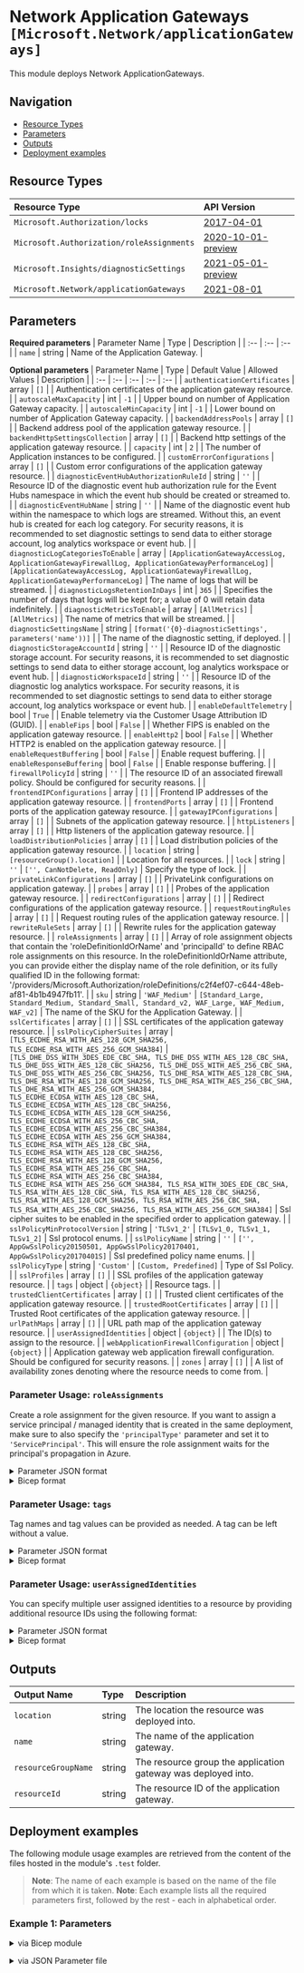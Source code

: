 # Network Application Gateways `[Microsoft.Network/applicationGateways]`

This module deploys Network ApplicationGateways.

## Navigation

- [Resource Types](#Resource-Types)
- [Parameters](#Parameters)
- [Outputs](#Outputs)
- [Deployment examples](#Deployment-examples)

## Resource Types

| Resource Type | API Version |
| :-- | :-- |
| `Microsoft.Authorization/locks` | [2017-04-01](https://docs.microsoft.com/en-us/azure/templates/Microsoft.Authorization/2017-04-01/locks) |
| `Microsoft.Authorization/roleAssignments` | [2020-10-01-preview](https://docs.microsoft.com/en-us/azure/templates/Microsoft.Authorization/2020-10-01-preview/roleAssignments) |
| `Microsoft.Insights/diagnosticSettings` | [2021-05-01-preview](https://docs.microsoft.com/en-us/azure/templates/Microsoft.Insights/2021-05-01-preview/diagnosticSettings) |
| `Microsoft.Network/applicationGateways` | [2021-08-01](https://docs.microsoft.com/en-us/azure/templates/Microsoft.Network/2021-08-01/applicationGateways) |

## Parameters

**Required parameters**
| Parameter Name | Type | Description |
| :-- | :-- | :-- |
| `name` | string | Name of the Application Gateway. |

**Optional parameters**
| Parameter Name | Type | Default Value | Allowed Values | Description |
| :-- | :-- | :-- | :-- | :-- |
| `authenticationCertificates` | array | `[]` |  | Authentication certificates of the application gateway resource. |
| `autoscaleMaxCapacity` | int | `-1` |  | Upper bound on number of Application Gateway capacity. |
| `autoscaleMinCapacity` | int | `-1` |  | Lower bound on number of Application Gateway capacity. |
| `backendAddressPools` | array | `[]` |  | Backend address pool of the application gateway resource. |
| `backendHttpSettingsCollection` | array | `[]` |  | Backend http settings of the application gateway resource. |
| `capacity` | int | `2` |  | The number of Application instances to be configured. |
| `customErrorConfigurations` | array | `[]` |  | Custom error configurations of the application gateway resource. |
| `diagnosticEventHubAuthorizationRuleId` | string | `''` |  | Resource ID of the diagnostic event hub authorization rule for the Event Hubs namespace in which the event hub should be created or streamed to. |
| `diagnosticEventHubName` | string | `''` |  | Name of the diagnostic event hub within the namespace to which logs are streamed. Without this, an event hub is created for each log category. For security reasons, it is recommended to set diagnostic settings to send data to either storage account, log analytics workspace or event hub. |
| `diagnosticLogCategoriesToEnable` | array | `[ApplicationGatewayAccessLog, ApplicationGatewayFirewallLog, ApplicationGatewayPerformanceLog]` | `[ApplicationGatewayAccessLog, ApplicationGatewayFirewallLog, ApplicationGatewayPerformanceLog]` | The name of logs that will be streamed. |
| `diagnosticLogsRetentionInDays` | int | `365` |  | Specifies the number of days that logs will be kept for; a value of 0 will retain data indefinitely. |
| `diagnosticMetricsToEnable` | array | `[AllMetrics]` | `[AllMetrics]` | The name of metrics that will be streamed. |
| `diagnosticSettingsName` | string | `[format('{0}-diagnosticSettings', parameters('name'))]` |  | The name of the diagnostic setting, if deployed. |
| `diagnosticStorageAccountId` | string | `''` |  | Resource ID of the diagnostic storage account. For security reasons, it is recommended to set diagnostic settings to send data to either storage account, log analytics workspace or event hub. |
| `diagnosticWorkspaceId` | string | `''` |  | Resource ID of the diagnostic log analytics workspace. For security reasons, it is recommended to set diagnostic settings to send data to either storage account, log analytics workspace or event hub. |
| `enableDefaultTelemetry` | bool | `True` |  | Enable telemetry via the Customer Usage Attribution ID (GUID). |
| `enableFips` | bool | `False` |  | Whether FIPS is enabled on the application gateway resource. |
| `enableHttp2` | bool | `False` |  | Whether HTTP2 is enabled on the application gateway resource. |
| `enableRequestBuffering` | bool | `False` |  | Enable request buffering. |
| `enableResponseBuffering` | bool | `False` |  | Enable response buffering. |
| `firewallPolicyId` | string | `''` |  | The resource ID of an associated firewall policy. Should be configured for security reasons. |
| `frontendIPConfigurations` | array | `[]` |  | Frontend IP addresses of the application gateway resource. |
| `frontendPorts` | array | `[]` |  | Frontend ports of the application gateway resource. |
| `gatewayIPConfigurations` | array | `[]` |  | Subnets of the application gateway resource. |
| `httpListeners` | array | `[]` |  | Http listeners of the application gateway resource. |
| `loadDistributionPolicies` | array | `[]` |  | Load distribution policies of the application gateway resource. |
| `location` | string | `[resourceGroup().location]` |  | Location for all resources. |
| `lock` | string | `''` | `['', CanNotDelete, ReadOnly]` | Specify the type of lock. |
| `privateLinkConfigurations` | array | `[]` |  | PrivateLink configurations on application gateway. |
| `probes` | array | `[]` |  | Probes of the application gateway resource. |
| `redirectConfigurations` | array | `[]` |  | Redirect configurations of the application gateway resource. |
| `requestRoutingRules` | array | `[]` |  | Request routing rules of the application gateway resource. |
| `rewriteRuleSets` | array | `[]` |  | Rewrite rules for the application gateway resource. |
| `roleAssignments` | array | `[]` |  | Array of role assignment objects that contain the 'roleDefinitionIdOrName' and 'principalId' to define RBAC role assignments on this resource. In the roleDefinitionIdOrName attribute, you can provide either the display name of the role definition, or its fully qualified ID in the following format: '/providers/Microsoft.Authorization/roleDefinitions/c2f4ef07-c644-48eb-af81-4b1b4947fb11'. |
| `sku` | string | `'WAF_Medium'` | `[Standard_Large, Standard_Medium, Standard_Small, Standard_v2, WAF_Large, WAF_Medium, WAF_v2]` | The name of the SKU for the Application Gateway. |
| `sslCertificates` | array | `[]` |  | SSL certificates of the application gateway resource. |
| `sslPolicyCipherSuites` | array | `[TLS_ECDHE_RSA_WITH_AES_128_GCM_SHA256, TLS_ECDHE_RSA_WITH_AES_256_GCM_SHA384]` | `[TLS_DHE_DSS_WITH_3DES_EDE_CBC_SHA, TLS_DHE_DSS_WITH_AES_128_CBC_SHA, TLS_DHE_DSS_WITH_AES_128_CBC_SHA256, TLS_DHE_DSS_WITH_AES_256_CBC_SHA, TLS_DHE_DSS_WITH_AES_256_CBC_SHA256, TLS_DHE_RSA_WITH_AES_128_CBC_SHA, TLS_DHE_RSA_WITH_AES_128_GCM_SHA256, TLS_DHE_RSA_WITH_AES_256_CBC_SHA, TLS_DHE_RSA_WITH_AES_256_GCM_SHA384, TLS_ECDHE_ECDSA_WITH_AES_128_CBC_SHA, TLS_ECDHE_ECDSA_WITH_AES_128_CBC_SHA256, TLS_ECDHE_ECDSA_WITH_AES_128_GCM_SHA256, TLS_ECDHE_ECDSA_WITH_AES_256_CBC_SHA, TLS_ECDHE_ECDSA_WITH_AES_256_CBC_SHA384, TLS_ECDHE_ECDSA_WITH_AES_256_GCM_SHA384, TLS_ECDHE_RSA_WITH_AES_128_CBC_SHA, TLS_ECDHE_RSA_WITH_AES_128_CBC_SHA256, TLS_ECDHE_RSA_WITH_AES_128_GCM_SHA256, TLS_ECDHE_RSA_WITH_AES_256_CBC_SHA, TLS_ECDHE_RSA_WITH_AES_256_CBC_SHA384, TLS_ECDHE_RSA_WITH_AES_256_GCM_SHA384, TLS_RSA_WITH_3DES_EDE_CBC_SHA, TLS_RSA_WITH_AES_128_CBC_SHA, TLS_RSA_WITH_AES_128_CBC_SHA256, TLS_RSA_WITH_AES_128_GCM_SHA256, TLS_RSA_WITH_AES_256_CBC_SHA, TLS_RSA_WITH_AES_256_CBC_SHA256, TLS_RSA_WITH_AES_256_GCM_SHA384]` | Ssl cipher suites to be enabled in the specified order to application gateway. |
| `sslPolicyMinProtocolVersion` | string | `'TLSv1_2'` | `[TLSv1_0, TLSv1_1, TLSv1_2]` | Ssl protocol enums. |
| `sslPolicyName` | string | `''` | `['', AppGwSslPolicy20150501, AppGwSslPolicy20170401, AppGwSslPolicy20170401S]` | Ssl predefined policy name enums. |
| `sslPolicyType` | string | `'Custom'` | `[Custom, Predefined]` | Type of Ssl Policy. |
| `sslProfiles` | array | `[]` |  | SSL profiles of the application gateway resource. |
| `tags` | object | `{object}` |  | Resource tags. |
| `trustedClientCertificates` | array | `[]` |  | Trusted client certificates of the application gateway resource. |
| `trustedRootCertificates` | array | `[]` |  | Trusted Root certificates of the application gateway resource. |
| `urlPathMaps` | array | `[]` |  | URL path map of the application gateway resource. |
| `userAssignedIdentities` | object | `{object}` |  | The ID(s) to assign to the resource. |
| `webApplicationFirewallConfiguration` | object | `{object}` |  | Application gateway web application firewall configuration. Should be configured for security reasons. |
| `zones` | array | `[]` |  | A list of availability zones denoting where the resource needs to come from. |


### Parameter Usage: `roleAssignments`

Create a role assignment for the given resource. If you want to assign a service principal / managed identity that is created in the same deployment, make sure to also specify the `'principalType'` parameter and set it to `'ServicePrincipal'`. This will ensure the role assignment waits for the principal's propagation in Azure.

<details>

<summary>Parameter JSON format</summary>

```json
"roleAssignments": {
    "value": [
        {
            "roleDefinitionIdOrName": "Reader",
            "description": "Reader Role Assignment",
            "principalIds": [
                "12345678-1234-1234-1234-123456789012", // object 1
                "78945612-1234-1234-1234-123456789012" // object 2
            ]
        },
        {
            "roleDefinitionIdOrName": "/providers/Microsoft.Authorization/roleDefinitions/c2f4ef07-c644-48eb-af81-4b1b4947fb11",
            "principalIds": [
                "12345678-1234-1234-1234-123456789012" // object 1
            ],
            "principalType": "ServicePrincipal"
        }
    ]
}
```

</details>

<details>

<summary>Bicep format</summary>

```bicep
roleAssignments: [
    {
        roleDefinitionIdOrName: 'Reader'
        description: 'Reader Role Assignment'
        principalIds: [
            '12345678-1234-1234-1234-123456789012' // object 1
            '78945612-1234-1234-1234-123456789012' // object 2
        ]
    }
    {
        roleDefinitionIdOrName: '/providers/Microsoft.Authorization/roleDefinitions/c2f4ef07-c644-48eb-af81-4b1b4947fb11'
        principalIds: [
            '12345678-1234-1234-1234-123456789012' // object 1
        ]
        principalType: 'ServicePrincipal'
    }
]
```

</details>
<p>

### Parameter Usage: `tags`

Tag names and tag values can be provided as needed. A tag can be left without a value.

<details>

<summary>Parameter JSON format</summary>

```json
"tags": {
    "value": {
        "Environment": "Non-Prod",
        "Contact": "test.user@testcompany.com",
        "PurchaseOrder": "1234",
        "CostCenter": "7890",
        "ServiceName": "DeploymentValidation",
        "Role": "DeploymentValidation"
    }
}
```

</details>

<details>

<summary>Bicep format</summary>

```bicep
tags: {
    Environment: 'Non-Prod'
    Contact: 'test.user@testcompany.com'
    PurchaseOrder: '1234'
    CostCenter: '7890'
    ServiceName: 'DeploymentValidation'
    Role: 'DeploymentValidation'
}
```

</details>
<p>

### Parameter Usage: `userAssignedIdentities`

You can specify multiple user assigned identities to a resource by providing additional resource IDs using the following format:

<details>

<summary>Parameter JSON format</summary>

```json
"userAssignedIdentities": {
    "value": {
        "/subscriptions/12345678-1234-1234-1234-123456789012/resourcegroups/validation-rg/providers/Microsoft.ManagedIdentity/userAssignedIdentities/adp-sxx-az-msi-x-001": {},
        "/subscriptions/12345678-1234-1234-1234-123456789012/resourcegroups/validation-rg/providers/Microsoft.ManagedIdentity/userAssignedIdentities/adp-sxx-az-msi-x-002": {}
    }
}
```

</details>

<details>

<summary>Bicep format</summary>

```bicep
userAssignedIdentities: {
    '/subscriptions/12345678-1234-1234-1234-123456789012/resourcegroups/validation-rg/providers/Microsoft.ManagedIdentity/userAssignedIdentities/adp-sxx-az-msi-x-001': {}
    '/subscriptions/12345678-1234-1234-1234-123456789012/resourcegroups/validation-rg/providers/Microsoft.ManagedIdentity/userAssignedIdentities/adp-sxx-az-msi-x-002': {}
}
```

</details>
<p>

## Outputs

| Output Name | Type | Description |
| :-- | :-- | :-- |
| `location` | string | The location the resource was deployed into. |
| `name` | string | The name of the application gateway. |
| `resourceGroupName` | string | The resource group the application gateway was deployed into. |
| `resourceId` | string | The resource ID of the application gateway. |

## Deployment examples

The following module usage examples are retrieved from the content of the files hosted in the module's `.test` folder.
   >**Note**: The name of each example is based on the name of the file from which it is taken.
   >**Note**: Each example lists all the required parameters first, followed by the rest - each in alphabetical order.

<h3>Example 1: Parameters</h3>

<details>

<summary>via Bicep module</summary>

```bicep
module applicationGateways './Microsoft.Network/applicationGateways/az.net.application.gateway.bicep' = {
  name: '${uniqueString(deployment().name)}-applicationGateways'
  params: {
    // Required parameters
    name: '<<namePrefix>>-az-apgw-x-001'
    // Non-required parameters
    backendAddressPools: [
      {
        name: 'appServiceBackendPool'
        properties: {
          backendAddresses: [
            {
              fqdn: 'aghapp.azurewebsites.net'
            }
          ]
        }
      }
      {
        name: 'privateVmBackendPool'
        properties: {
          backendAddresses: [
            {
              ipAddress: '10.0.0.4'
            }
          ]
        }
      }
    ]
    backendHttpSettingsCollection: [
      {
        name: 'appServiceBackendHttpsSetting'
        properties: {
          cookieBasedAffinity: 'Disabled'
          pickHostNameFromBackendAddress: true
          port: 443
          protocol: 'Https'
          requestTimeout: 30
        }
      }
      {
        name: 'privateVmHttpSetting'
        properties: {
          cookieBasedAffinity: 'Disabled'
          pickHostNameFromBackendAddress: false
          port: 80
          probe: {
            id: '/subscriptions/<<subscriptionId>>/resourceGroups/validation-rg/providers/Microsoft.Network/applicationGateways/<<namePrefix>>-az-apgw-x-001/probes/privateVmHttpSettingProbe'
          }
          protocol: 'Http'
          requestTimeout: 30
        }
      }
    ]
    diagnosticEventHubAuthorizationRuleId: '/subscriptions/<<subscriptionId>>/resourceGroups/validation-rg/providers/Microsoft.EventHub/namespaces/adp-<<namePrefix>>-az-evhns-x-001/AuthorizationRules/RootManageSharedAccessKey'
    diagnosticEventHubName: 'adp-<<namePrefix>>-az-evh-x-001'
    diagnosticLogsRetentionInDays: 7
    diagnosticStorageAccountId: '/subscriptions/<<subscriptionId>>/resourceGroups/validation-rg/providers/Microsoft.Storage/storageAccounts/adp<<namePrefix>>azsax001'
    diagnosticWorkspaceId: '/subscriptions/<<subscriptionId>>/resourcegroups/validation-rg/providers/microsoft.operationalinsights/workspaces/adp-<<namePrefix>>-az-law-x-001'
    enableHttp2: true
    frontendIPConfigurations: [
      {
        name: 'private'
        properties: {
          privateIPAddress: '10.0.8.6'
          privateIPAllocationMethod: 'Static'
          subnet: {
            id: '/subscriptions/<<subscriptionId>>/resourceGroups/validation-rg/providers/Microsoft.Network/virtualNetworks/adp-<<namePrefix>>-az-vnet-x-001/subnets/<<namePrefix>>-az-subnet-x-007'
          }
        }
      }
      {
        name: 'public'
        properties: {
          privateIPAllocationMethod: 'Dynamic'
          publicIPAddress: {
            id: '/subscriptions/<<subscriptionId>>/resourceGroups/validation-rg/providers/Microsoft.Network/publicIPAddresses/adp-<<namePrefix>>-az-pip-x-apgw'
          }
        }
      }
    ]
    frontendPorts: [
      {
        name: 'port443'
        properties: {
          port: 443
        }
      }
      {
        name: 'port4433'
        properties: {
          port: 4433
        }
      }
      {
        name: 'port80'
        properties: {
          port: 80
        }
      }
      {
        name: 'port8080'
        properties: {
          port: 8080
        }
      }
    ]
    gatewayIPConfigurations: [
      {
        name: 'apw-ip-configuration'
        properties: {
          subnet: {
            id: '/subscriptions/<<subscriptionId>>/resourceGroups/validation-rg/providers/Microsoft.Network/virtualNetworks/adp-<<namePrefix>>-az-vnet-x-001/subnets/<<namePrefix>>-az-subnet-x-007'
          }
        }
      }
    ]
    httpListeners: [
      {
        name: 'public443'
        properties: {
          frontendIPConfiguration: {
            id: '/subscriptions/<<subscriptionId>>/resourceGroups/validation-rg/providers/Microsoft.Network/applicationGateways/<<namePrefix>>-az-apgw-x-001/frontendIPConfigurations/public'
          }
          frontendPort: {
            id: '/subscriptions/<<subscriptionId>>/resourceGroups/validation-rg/providers/Microsoft.Network/applicationGateways/<<namePrefix>>-az-apgw-x-001/frontendPorts/port443'
          }
          hostNames: []
          protocol: 'https'
          requireServerNameIndication: false
          sslCertificate: {
            id: '/subscriptions/<<subscriptionId>>/resourceGroups/validation-rg/providers/Microsoft.Network/applicationGateways/<<namePrefix>>-az-apgw-x-001/sslCertificates/<<namePrefix>>-az-apgw-x-001-ssl-certificate'
          }
        }
      }
      {
        name: 'private4433'
        properties: {
          frontendIPConfiguration: {
            id: '/subscriptions/<<subscriptionId>>/resourceGroups/validation-rg/providers/Microsoft.Network/applicationGateways/<<namePrefix>>-az-apgw-x-001/frontendIPConfigurations/private'
          }
          frontendPort: {
            id: '/subscriptions/<<subscriptionId>>/resourceGroups/validation-rg/providers/Microsoft.Network/applicationGateways/<<namePrefix>>-az-apgw-x-001/frontendPorts/port4433'
          }
          hostNames: []
          protocol: 'https'
          requireServerNameIndication: false
          sslCertificate: {
            id: '/subscriptions/<<subscriptionId>>/resourceGroups/validation-rg/providers/Microsoft.Network/applicationGateways/<<namePrefix>>-az-apgw-x-001/sslCertificates/<<namePrefix>>-az-apgw-x-001-ssl-certificate'
          }
        }
      }
      {
        name: 'httpRedirect80'
        properties: {
          frontendIPConfiguration: {
            id: '/subscriptions/<<subscriptionId>>/resourceGroups/validation-rg/providers/Microsoft.Network/applicationGateways/<<namePrefix>>-az-apgw-x-001/frontendIPConfigurations/public'
          }
          frontendPort: {
            id: '/subscriptions/<<subscriptionId>>/resourceGroups/validation-rg/providers/Microsoft.Network/applicationGateways/<<namePrefix>>-az-apgw-x-001/frontendPorts/port80'
          }
          hostNames: []
          protocol: 'Http'
          requireServerNameIndication: false
        }
      }
      {
        name: 'httpRedirect8080'
        properties: {
          frontendIPConfiguration: {
            id: '/subscriptions/<<subscriptionId>>/resourceGroups/validation-rg/providers/Microsoft.Network/applicationGateways/<<namePrefix>>-az-apgw-x-001/frontendIPConfigurations/private'
          }
          frontendPort: {
            id: '/subscriptions/<<subscriptionId>>/resourceGroups/validation-rg/providers/Microsoft.Network/applicationGateways/<<namePrefix>>-az-apgw-x-001/frontendPorts/port8080'
          }
          hostNames: []
          protocol: 'Http'
          requireServerNameIndication: false
        }
      }
    ]
    lock: 'CanNotDelete'
    probes: [
      {
        name: 'privateVmHttpSettingProbe'
        properties: {
          host: '10.0.0.4'
          interval: 60
          match: {
            statusCodes: [
              '200'
              '401'
            ]
          }
          minServers: 3
          path: '/'
          pickHostNameFromBackendHttpSettings: false
          protocol: 'Http'
          timeout: 15
          unhealthyThreshold: 5
        }
      }
    ]
    redirectConfigurations: [
      {
        name: 'httpRedirect80'
        properties: {
          includePath: true
          includeQueryString: true
          redirectType: 'Permanent'
          requestRoutingRules: [
            {
              id: '/subscriptions/<<subscriptionId>>/resourceGroups/validation-rg/providers/Microsoft.Network/applicationGateways/<<namePrefix>>-az-apgw-x-001/requestRoutingRules/httpRedirect80-public443'
            }
          ]
          targetListener: {
            id: '/subscriptions/<<subscriptionId>>/resourceGroups/validation-rg/providers/Microsoft.Network/applicationGateways/<<namePrefix>>-az-apgw-x-001/httpListeners/public443'
          }
        }
      }
      {
        name: 'httpRedirect8080'
        properties: {
          includePath: true
          includeQueryString: true
          redirectType: 'Permanent'
          requestRoutingRules: [
            {
              id: '/subscriptions/<<subscriptionId>>/resourceGroups/validation-rg/providers/Microsoft.Network/applicationGateways/<<namePrefix>>-az-apgw-x-001/requestRoutingRules/httpRedirect8080-private4433'
            }
          ]
          targetListener: {
            id: '/subscriptions/<<subscriptionId>>/resourceGroups/validation-rg/providers/Microsoft.Network/applicationGateways/<<namePrefix>>-az-apgw-x-001/httpListeners/private4433'
          }
        }
      }
    ]
    requestRoutingRules: [
      {
        name: 'public443-appServiceBackendHttpsSetting-appServiceBackendHttpsSetting'
        properties: {
          backendAddressPool: {
            id: '/subscriptions/<<subscriptionId>>/resourceGroups/validation-rg/providers/Microsoft.Network/applicationGateways/<<namePrefix>>-az-apgw-x-001/backendAddressPools/appServiceBackendPool'
          }
          backendHttpSettings: {
            id: '/subscriptions/<<subscriptionId>>/resourceGroups/validation-rg/providers/Microsoft.Network/applicationGateways/<<namePrefix>>-az-apgw-x-001/backendHttpSettingsCollection/appServiceBackendHttpsSetting'
          }
          httpListener: {
            id: '/subscriptions/<<subscriptionId>>/resourceGroups/validation-rg/providers/Microsoft.Network/applicationGateways/<<namePrefix>>-az-apgw-x-001/httpListeners/public443'
          }
          priority: 200
          ruleType: 'Basic'
        }
      }
      {
        name: 'private4433-privateVmHttpSetting-privateVmHttpSetting'
        properties: {
          backendAddressPool: {
            id: '/subscriptions/<<subscriptionId>>/resourceGroups/validation-rg/providers/Microsoft.Network/applicationGateways/<<namePrefix>>-az-apgw-x-001/backendAddressPools/privateVmBackendPool'
          }
          backendHttpSettings: {
            id: '/subscriptions/<<subscriptionId>>/resourceGroups/validation-rg/providers/Microsoft.Network/applicationGateways/<<namePrefix>>-az-apgw-x-001/backendHttpSettingsCollection/privateVmHttpSetting'
          }
          httpListener: {
            id: '/subscriptions/<<subscriptionId>>/resourceGroups/validation-rg/providers/Microsoft.Network/applicationGateways/<<namePrefix>>-az-apgw-x-001/httpListeners/private4433'
          }
          priority: 250
          ruleType: 'Basic'
        }
      }
      {
        name: 'httpRedirect80-public443'
        properties: {
          httpListener: {
            id: '/subscriptions/<<subscriptionId>>/resourceGroups/validation-rg/providers/Microsoft.Network/applicationGateways/<<namePrefix>>-az-apgw-x-001/httpListeners/httpRedirect80'
          }
          priority: 300
          redirectConfiguration: {
            id: '/subscriptions/<<subscriptionId>>/resourceGroups/validation-rg/providers/Microsoft.Network/applicationGateways/<<namePrefix>>-az-apgw-x-001/redirectConfigurations/httpRedirect80'
          }
          ruleType: 'Basic'
        }
      }
      {
        name: 'httpRedirect8080-private4433'
        properties: {
          httpListener: {
            id: '/subscriptions/<<subscriptionId>>/resourceGroups/validation-rg/providers/Microsoft.Network/applicationGateways/<<namePrefix>>-az-apgw-x-001/httpListeners/httpRedirect8080'
          }
          priority: 350
          redirectConfiguration: {
            id: '/subscriptions/<<subscriptionId>>/resourceGroups/validation-rg/providers/Microsoft.Network/applicationGateways/<<namePrefix>>-az-apgw-x-001/redirectConfigurations/httpRedirect8080'
          }
          ruleType: 'Basic'
        }
      }
    ]
    roleAssignments: [
      {
        principalIds: [
          '<<deploymentSpId>>'
        ]
        roleDefinitionIdOrName: 'Reader'
      }
    ]
    sku: 'WAF_v2'
    sslCertificates: [
      {
        name: '<<namePrefix>>-az-apgw-x-001-ssl-certificate'
        properties: {
          keyVaultSecretId: 'https://adp-<<namePrefix>>-az-kv-x-001.vault.azure.net/secrets/applicationGatewaySslCertificate'
        }
      }
    ]
    userAssignedIdentities: {
      '/subscriptions/<<subscriptionId>>/resourcegroups/validation-rg/providers/Microsoft.ManagedIdentity/userAssignedIdentities/adp-<<namePrefix>>-az-msi-x-001': {}
    }
    webApplicationFirewallConfiguration: {
      disabledRuleGroups: []
      enabled: true
      fileUploadLimitInMb: 100
      firewallMode: 'Detection'
      maxRequestBodySizeInKb: 128
      requestBodyCheck: true
      ruleSetType: 'OWASP'
      ruleSetVersion: '3.0'
    }
  }
}
```

</details>
<p>

<details>

<summary>via JSON Parameter file</summary>

```json
{
  "$schema": "https://schema.management.azure.com/schemas/2019-04-01/deploymentParameters.json#",
  "contentVersion": "1.0.0.0",
  "parameters": {
    // Required parameters
    "name": {
      "value": "<<namePrefix>>-az-apgw-x-001"
    },
    // Non-required parameters
    "backendAddressPools": {
      "value": [
        {
          "name": "appServiceBackendPool",
          "properties": {
            "backendAddresses": [
              {
                "fqdn": "aghapp.azurewebsites.net"
              }
            ]
          }
        },
        {
          "name": "privateVmBackendPool",
          "properties": {
            "backendAddresses": [
              {
                "ipAddress": "10.0.0.4"
              }
            ]
          }
        }
      ]
    },
    "backendHttpSettingsCollection": {
      "value": [
        {
          "name": "appServiceBackendHttpsSetting",
          "properties": {
            "cookieBasedAffinity": "Disabled",
            "pickHostNameFromBackendAddress": true,
            "port": 443,
            "protocol": "Https",
            "requestTimeout": 30
          }
        },
        {
          "name": "privateVmHttpSetting",
          "properties": {
            "cookieBasedAffinity": "Disabled",
            "pickHostNameFromBackendAddress": false,
            "port": 80,
            "probe": {
              "id": "/subscriptions/<<subscriptionId>>/resourceGroups/validation-rg/providers/Microsoft.Network/applicationGateways/<<namePrefix>>-az-apgw-x-001/probes/privateVmHttpSettingProbe"
            },
            "protocol": "Http",
            "requestTimeout": 30
          }
        }
      ]
    },
    "diagnosticEventHubAuthorizationRuleId": {
      "value": "/subscriptions/<<subscriptionId>>/resourceGroups/validation-rg/providers/Microsoft.EventHub/namespaces/adp-<<namePrefix>>-az-evhns-x-001/AuthorizationRules/RootManageSharedAccessKey"
    },
    "diagnosticEventHubName": {
      "value": "adp-<<namePrefix>>-az-evh-x-001"
    },
    "diagnosticLogsRetentionInDays": {
      "value": 7
    },
    "diagnosticStorageAccountId": {
      "value": "/subscriptions/<<subscriptionId>>/resourceGroups/validation-rg/providers/Microsoft.Storage/storageAccounts/adp<<namePrefix>>azsax001"
    },
    "diagnosticWorkspaceId": {
      "value": "/subscriptions/<<subscriptionId>>/resourcegroups/validation-rg/providers/microsoft.operationalinsights/workspaces/adp-<<namePrefix>>-az-law-x-001"
    },
    "enableHttp2": {
      "value": true
    },
    "frontendIPConfigurations": {
      "value": [
        {
          "name": "private",
          "properties": {
            "privateIPAddress": "10.0.8.6",
            "privateIPAllocationMethod": "Static",
            "subnet": {
              "id": "/subscriptions/<<subscriptionId>>/resourceGroups/validation-rg/providers/Microsoft.Network/virtualNetworks/adp-<<namePrefix>>-az-vnet-x-001/subnets/<<namePrefix>>-az-subnet-x-007"
            }
          }
        },
        {
          "name": "public",
          "properties": {
            "privateIPAllocationMethod": "Dynamic",
            "publicIPAddress": {
              "id": "/subscriptions/<<subscriptionId>>/resourceGroups/validation-rg/providers/Microsoft.Network/publicIPAddresses/adp-<<namePrefix>>-az-pip-x-apgw"
            }
          }
        }
      ]
    },
    "frontendPorts": {
      "value": [
        {
          "name": "port443",
          "properties": {
            "port": 443
          }
        },
        {
          "name": "port4433",
          "properties": {
            "port": 4433
          }
        },
        {
          "name": "port80",
          "properties": {
            "port": 80
          }
        },
        {
          "name": "port8080",
          "properties": {
            "port": 8080
          }
        }
      ]
    },
    "gatewayIPConfigurations": {
      "value": [
        {
          "name": "apw-ip-configuration",
          "properties": {
            "subnet": {
              "id": "/subscriptions/<<subscriptionId>>/resourceGroups/validation-rg/providers/Microsoft.Network/virtualNetworks/adp-<<namePrefix>>-az-vnet-x-001/subnets/<<namePrefix>>-az-subnet-x-007"
            }
          }
        }
      ]
    },
    "httpListeners": {
      "value": [
        {
          "name": "public443",
          "properties": {
            "frontendIPConfiguration": {
              "id": "/subscriptions/<<subscriptionId>>/resourceGroups/validation-rg/providers/Microsoft.Network/applicationGateways/<<namePrefix>>-az-apgw-x-001/frontendIPConfigurations/public"
            },
            "frontendPort": {
              "id": "/subscriptions/<<subscriptionId>>/resourceGroups/validation-rg/providers/Microsoft.Network/applicationGateways/<<namePrefix>>-az-apgw-x-001/frontendPorts/port443"
            },
            "hostNames": [],
            "protocol": "https",
            "requireServerNameIndication": false,
            "sslCertificate": {
              "id": "/subscriptions/<<subscriptionId>>/resourceGroups/validation-rg/providers/Microsoft.Network/applicationGateways/<<namePrefix>>-az-apgw-x-001/sslCertificates/<<namePrefix>>-az-apgw-x-001-ssl-certificate"
            }
          }
        },
        {
          "name": "private4433",
          "properties": {
            "frontendIPConfiguration": {
              "id": "/subscriptions/<<subscriptionId>>/resourceGroups/validation-rg/providers/Microsoft.Network/applicationGateways/<<namePrefix>>-az-apgw-x-001/frontendIPConfigurations/private"
            },
            "frontendPort": {
              "id": "/subscriptions/<<subscriptionId>>/resourceGroups/validation-rg/providers/Microsoft.Network/applicationGateways/<<namePrefix>>-az-apgw-x-001/frontendPorts/port4433"
            },
            "hostNames": [],
            "protocol": "https",
            "requireServerNameIndication": false,
            "sslCertificate": {
              "id": "/subscriptions/<<subscriptionId>>/resourceGroups/validation-rg/providers/Microsoft.Network/applicationGateways/<<namePrefix>>-az-apgw-x-001/sslCertificates/<<namePrefix>>-az-apgw-x-001-ssl-certificate"
            }
          }
        },
        {
          "name": "httpRedirect80",
          "properties": {
            "frontendIPConfiguration": {
              "id": "/subscriptions/<<subscriptionId>>/resourceGroups/validation-rg/providers/Microsoft.Network/applicationGateways/<<namePrefix>>-az-apgw-x-001/frontendIPConfigurations/public"
            },
            "frontendPort": {
              "id": "/subscriptions/<<subscriptionId>>/resourceGroups/validation-rg/providers/Microsoft.Network/applicationGateways/<<namePrefix>>-az-apgw-x-001/frontendPorts/port80"
            },
            "hostNames": [],
            "protocol": "Http",
            "requireServerNameIndication": false
          }
        },
        {
          "name": "httpRedirect8080",
          "properties": {
            "frontendIPConfiguration": {
              "id": "/subscriptions/<<subscriptionId>>/resourceGroups/validation-rg/providers/Microsoft.Network/applicationGateways/<<namePrefix>>-az-apgw-x-001/frontendIPConfigurations/private"
            },
            "frontendPort": {
              "id": "/subscriptions/<<subscriptionId>>/resourceGroups/validation-rg/providers/Microsoft.Network/applicationGateways/<<namePrefix>>-az-apgw-x-001/frontendPorts/port8080"
            },
            "hostNames": [],
            "protocol": "Http",
            "requireServerNameIndication": false
          }
        }
      ]
    },
    "lock": {
      "value": "CanNotDelete"
    },
    "probes": {
      "value": [
        {
          "name": "privateVmHttpSettingProbe",
          "properties": {
            "host": "10.0.0.4",
            "interval": 60,
            "match": {
              "statusCodes": [
                "200",
                "401"
              ]
            },
            "minServers": 3,
            "path": "/",
            "pickHostNameFromBackendHttpSettings": false,
            "protocol": "Http",
            "timeout": 15,
            "unhealthyThreshold": 5
          }
        }
      ]
    },
    "redirectConfigurations": {
      "value": [
        {
          "name": "httpRedirect80",
          "properties": {
            "includePath": true,
            "includeQueryString": true,
            "redirectType": "Permanent",
            "requestRoutingRules": [
              {
                "id": "/subscriptions/<<subscriptionId>>/resourceGroups/validation-rg/providers/Microsoft.Network/applicationGateways/<<namePrefix>>-az-apgw-x-001/requestRoutingRules/httpRedirect80-public443"
              }
            ],
            "targetListener": {
              "id": "/subscriptions/<<subscriptionId>>/resourceGroups/validation-rg/providers/Microsoft.Network/applicationGateways/<<namePrefix>>-az-apgw-x-001/httpListeners/public443"
            }
          }
        },
        {
          "name": "httpRedirect8080",
          "properties": {
            "includePath": true,
            "includeQueryString": true,
            "redirectType": "Permanent",
            "requestRoutingRules": [
              {
                "id": "/subscriptions/<<subscriptionId>>/resourceGroups/validation-rg/providers/Microsoft.Network/applicationGateways/<<namePrefix>>-az-apgw-x-001/requestRoutingRules/httpRedirect8080-private4433"
              }
            ],
            "targetListener": {
              "id": "/subscriptions/<<subscriptionId>>/resourceGroups/validation-rg/providers/Microsoft.Network/applicationGateways/<<namePrefix>>-az-apgw-x-001/httpListeners/private4433"
            }
          }
        }
      ]
    },
    "requestRoutingRules": {
      "value": [
        {
          "name": "public443-appServiceBackendHttpsSetting-appServiceBackendHttpsSetting",
          "properties": {
            "backendAddressPool": {
              "id": "/subscriptions/<<subscriptionId>>/resourceGroups/validation-rg/providers/Microsoft.Network/applicationGateways/<<namePrefix>>-az-apgw-x-001/backendAddressPools/appServiceBackendPool"
            },
            "backendHttpSettings": {
              "id": "/subscriptions/<<subscriptionId>>/resourceGroups/validation-rg/providers/Microsoft.Network/applicationGateways/<<namePrefix>>-az-apgw-x-001/backendHttpSettingsCollection/appServiceBackendHttpsSetting"
            },
            "httpListener": {
              "id": "/subscriptions/<<subscriptionId>>/resourceGroups/validation-rg/providers/Microsoft.Network/applicationGateways/<<namePrefix>>-az-apgw-x-001/httpListeners/public443"
            },
            "priority": 200,
            "ruleType": "Basic"
          }
        },
        {
          "name": "private4433-privateVmHttpSetting-privateVmHttpSetting",
          "properties": {
            "backendAddressPool": {
              "id": "/subscriptions/<<subscriptionId>>/resourceGroups/validation-rg/providers/Microsoft.Network/applicationGateways/<<namePrefix>>-az-apgw-x-001/backendAddressPools/privateVmBackendPool"
            },
            "backendHttpSettings": {
              "id": "/subscriptions/<<subscriptionId>>/resourceGroups/validation-rg/providers/Microsoft.Network/applicationGateways/<<namePrefix>>-az-apgw-x-001/backendHttpSettingsCollection/privateVmHttpSetting"
            },
            "httpListener": {
              "id": "/subscriptions/<<subscriptionId>>/resourceGroups/validation-rg/providers/Microsoft.Network/applicationGateways/<<namePrefix>>-az-apgw-x-001/httpListeners/private4433"
            },
            "priority": 250,
            "ruleType": "Basic"
          }
        },
        {
          "name": "httpRedirect80-public443",
          "properties": {
            "httpListener": {
              "id": "/subscriptions/<<subscriptionId>>/resourceGroups/validation-rg/providers/Microsoft.Network/applicationGateways/<<namePrefix>>-az-apgw-x-001/httpListeners/httpRedirect80"
            },
            "priority": 300,
            "redirectConfiguration": {
              "id": "/subscriptions/<<subscriptionId>>/resourceGroups/validation-rg/providers/Microsoft.Network/applicationGateways/<<namePrefix>>-az-apgw-x-001/redirectConfigurations/httpRedirect80"
            },
            "ruleType": "Basic"
          }
        },
        {
          "name": "httpRedirect8080-private4433",
          "properties": {
            "httpListener": {
              "id": "/subscriptions/<<subscriptionId>>/resourceGroups/validation-rg/providers/Microsoft.Network/applicationGateways/<<namePrefix>>-az-apgw-x-001/httpListeners/httpRedirect8080"
            },
            "priority": 350,
            "redirectConfiguration": {
              "id": "/subscriptions/<<subscriptionId>>/resourceGroups/validation-rg/providers/Microsoft.Network/applicationGateways/<<namePrefix>>-az-apgw-x-001/redirectConfigurations/httpRedirect8080"
            },
            "ruleType": "Basic"
          }
        }
      ]
    },
    "roleAssignments": {
      "value": [
        {
          "principalIds": [
            "<<deploymentSpId>>"
          ],
          "roleDefinitionIdOrName": "Reader"
        }
      ]
    },
    "sku": {
      "value": "WAF_v2"
    },
    "sslCertificates": {
      "value": [
        {
          "name": "<<namePrefix>>-az-apgw-x-001-ssl-certificate",
          "properties": {
            "keyVaultSecretId": "https://adp-<<namePrefix>>-az-kv-x-001.vault.azure.net/secrets/applicationGatewaySslCertificate"
          }
        }
      ]
    },
    "userAssignedIdentities": {
      "value": {
        "/subscriptions/<<subscriptionId>>/resourcegroups/validation-rg/providers/Microsoft.ManagedIdentity/userAssignedIdentities/adp-<<namePrefix>>-az-msi-x-001": {}
      }
    },
    "webApplicationFirewallConfiguration": {
      "value": {
        "disabledRuleGroups": [],
        "enabled": true,
        "fileUploadLimitInMb": 100,
        "firewallMode": "Detection",
        "maxRequestBodySizeInKb": 128,
        "requestBodyCheck": true,
        "ruleSetType": "OWASP",
        "ruleSetVersion": "3.0"
      }
    }
  }
}
```

</details>
<p>